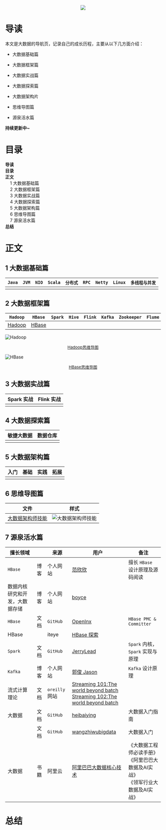 <div align="center"><img src="https://gitee.com/struggle3014/picBed/raw/master/name_code.png"></div>

# 导读

本文是大数据的导航页，记录自己的成长历程，主要从以下几方面介绍：

* 大数据基础篇
* 大数据框架篇

* 大数据实战篇

* 大数据探索篇

* 大数据架构片

* 思维导图篇

* 源泉活水篇

**持续更新中~**



# 目录

<nav>
<a href='#导读' style='text-decoration:none;font-weight:bolder'>导读</a><br/>
<a href='#目录' style='text-decoration:none;font-weight:bolder'>目录</a><br/>
<a href='#正文' style='text-decoration:none;font-weight:bolder'>正文</a><br/>
&nbsp;&nbsp;&nbsp;&nbsp;<a href='#1 大数据基础篇' style='text-decoration:none;${border-style}'>1 大数据基础篇</a><br/>
&nbsp;&nbsp;&nbsp;&nbsp;<a href='#2 大数据框架篇' style='text-decoration:none;${border-style}'>2 大数据框架篇</a><br/>
&nbsp;&nbsp;&nbsp;&nbsp;<a href='#3 大数据实战篇' style='text-decoration:none;${border-style}'>3 大数据实战篇</a><br/>
&nbsp;&nbsp;&nbsp;&nbsp;<a href='#4 大数据探索篇' style='text-decoration:none;${border-style}'>4 大数据探索篇</a><br/>
&nbsp;&nbsp;&nbsp;&nbsp;<a href='#5 大数据架构篇' style='text-decoration:none;${border-style}'>5 大数据架构篇</a><br/>
&nbsp;&nbsp;&nbsp;&nbsp;<a href='#6 思维导图篇' style='text-decoration:none;${border-style}'>6 思维导图篇</a><br/>
&nbsp;&nbsp;&nbsp;&nbsp;<a href='#7 源泉活水篇' style='text-decoration:none;${border-style}'>7 源泉活水篇</a><br/>
<a href='#总结' style='text-decoration:none;font-weight:bolder'>总结</a><br/>
</nav>

# 正文

## 1 大数据基础篇

| `Java` | `JVM` | `NIO` | `Scala` | `分布式` | `RPC` | `Netty` | `Linux` | `多线程与并发` |
| ------ | ----- | ----- | ------- | -------- | ----- | ------- | ------- | -------------- |
|        |       |       |         |          |       |         |         |                |



## 2 大数据框架篇

| `Hadoop`                          | `HBase`                        | `Spark` | `Hive` | `Flink` | `Kafka` | `Zookeeper` | `Flume` |
| --------------------------------- | ------------------------------ | ------- | ------ | ------- | ------- | ----------- | ------- |
| [Hadoop](./docs/Hadoop/Hadoop.md) | [HBase](./docs/HBase/HBase.md) |         |        |         |         |             |         |

![Hadoop](https://gitee.com/struggle3014/picBed/raw/master/Hadoop.png)

<div align="center"><font size="2"><a href="./docs/MindMapping/Hadoop.xmind">Hadoop思维导图</a></font></div>

![HBase](https://gitee.com/struggle3014/picBed/raw/master/HBase.png)

<div align="center"><font size="2"><a href="./docs/MindMapping/HBase.xmind">HBase思维导图</a></font></div>

## 3 大数据实战篇

| Spark 实战 | Flink 实战 |
| ---------- | ---------- |
|            |            |



## 4 大数据探索篇

| 敏捷大数据 | 数据仓库 |
| ---------- | -------- |
|            |          |



## 5 大数据架构篇

| 入门 | 基础 | 实践 | 拓展 |
| ---- | ---- | ---- | ---- |
|      |      |      |      |



## 6 思维导图篇

| 文件                                                         | 样式                                                         |
| ------------------------------------------------------------ | ------------------------------------------------------------ |
| [大数据架构师技能](./doc/MindMapping/大数据架构师技能.xmind) | ![大数据架构师技能](https://gitee.com/struggle3014/picBed/raw/master/大数据架构师技能.png) |





## 7 源泉活水篇

| 擅长领域                       |      | 来源           | 用户                                                         | 备注                                                         |
| ------------------------------ | ---- | -------------- | ------------------------------------------------------------ | ------------------------------------------------------------ |
| `HBase`                        | 博客 | 个人网站       | [范欣欣](http://hbasefly.com/category/hbase/)                | 擅长 `HBase` 设计原理及源码阅读                              |
| 数据内核研究和开发，大数据存储 | 博客 | 个人网站       | [boyce](http://www.sysdb.cn/)                                |                                                              |
| `HBase`                        | 文档 | `GitHub`       | [OpenInx](http://openinx.github.io/)                         | `HBase PMC & Committer`                                      |
| HBase                          |      | iteye          | [HBase 探索](https://www.iteye.com/blog/user/zjushch)        |                                                              |
| `Spark`                        | 文档 | `GitHub`       | [JerryLead](https://github.com/JerryLead/SparkInternals)     | `Spark` 内核，`Spark` 实现与原理                             |
| `Kafka`                        | 博客 | 个人网站       | [郭俊 Jason](http://www.jasongj.com/tags/big-data/)          | `Kafka` 设计原理                                             |
| 流式计算理论                   | 文档 | `oreilly `网站 | [Streaming 101:The world beyond batch](https://www.oreilly.com/radar/the-world-beyond-batch-streaming-101/)<br/>[Streaming 102:The world beyond batch](https://www.oreilly.com/radar/the-world-beyond-batch-streaming-102/) |                                                              |
| 大数据                         | 文档 | `GitHub`       | [heibaiying](https://github.com/heibaiying/BigData-Notes)    | 大数据入门指南                                               |
|                                | 文档 | `GitHub`       | [wangzhiwubigdata](https://github.com/wangzhiwubigdata/God-Of-BigData) | 大数据入门                                                   |
| 大数据                         | 书籍 | 阿里云         | [阿里巴巴大数据核心技术](https://developer.aliyun.com/article/745632?utm_content=g_1000104836&tt_from=weixin&utm_source=weixin&utm_medium=toutiao_ios&utm_campaign=client_share&wxshare_count=1&from=singlemessage&isappinstalled=0) | 《大数据工程师必读手册》<br>《阿里巴巴大数据及AI实战》<br>《领军行业大数据及AI实战》 |



# 总结


